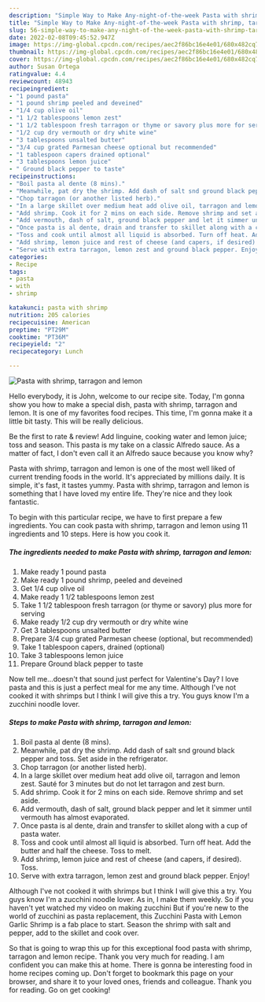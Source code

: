 ```yaml
---
description: "Simple Way to Make Any-night-of-the-week Pasta with shrimp, tarragon and lemon"
title: "Simple Way to Make Any-night-of-the-week Pasta with shrimp, tarragon and lemon"
slug: 56-simple-way-to-make-any-night-of-the-week-pasta-with-shrimp-tarragon-and-lemon
date: 2022-02-08T09:45:52.947Z
image: https://img-global.cpcdn.com/recipes/aec2f86bc16e4e01/680x482cq70/pasta-with-shrimp-tarragon-and-lemon-recipe-main-photo.jpg
thumbnail: https://img-global.cpcdn.com/recipes/aec2f86bc16e4e01/680x482cq70/pasta-with-shrimp-tarragon-and-lemon-recipe-main-photo.jpg
cover: https://img-global.cpcdn.com/recipes/aec2f86bc16e4e01/680x482cq70/pasta-with-shrimp-tarragon-and-lemon-recipe-main-photo.jpg
author: Susan Ortega
ratingvalue: 4.4
reviewcount: 48943
recipeingredient:
- "1 pound pasta"
- "1 pound shrimp peeled and deveined"
- "1/4 cup olive oil"
- "1 1/2 tablespoons lemon zest"
- "1 1/2 tablespoon fresh tarragon or thyme or savory plus more for serving"
- "1/2 cup dry vermouth or dry white wine"
- "3 tablespoons unsalted butter"
- "3/4 cup grated Parmesan cheese optional but recommended"
- "1 tablespoon capers drained optional"
- "3 tablespoons lemon juice"
- " Ground black pepper to taste"
recipeinstructions:
- "Boil pasta al dente (8 mins)."
- "Meanwhile, pat dry the shrimp. Add dash of salt snd ground black pepper and toss. Set aside in the refrigerator."
- "Chop tarragon (or another listed herb)."
- "In a large skillet over medium heat add olive oil, tarragon and lemon zest. Sauté for 3 minutes but do not let tarragon and zest burn."
- "Add shrimp. Cook it for 2 mins on each side. Remove shrimp and set aside."
- "Add vermouth, dash of salt, ground black pepper and let it simmer until vermouth has almost evaporated."
- "Once pasta is al dente, drain and transfer to skillet along with a cup of pasta water."
- "Toss and cook until almost all liquid is absorbed. Turn off heat. Add the butter and half the cheese. Toss to melt."
- "Add shrimp, lemon juice and rest of cheese (and capers, if desired). Toss."
- "Serve with extra tarragon, lemon zest and ground black pepper. Enjoy!"
categories:
- Recipe
tags:
- pasta
- with
- shrimp

katakunci: pasta with shrimp 
nutrition: 205 calories
recipecuisine: American
preptime: "PT29M"
cooktime: "PT36M"
recipeyield: "2"
recipecategory: Lunch

---
```



![Pasta with shrimp, tarragon and lemon](https://img-global.cpcdn.com/recipes/aec2f86bc16e4e01/680x482cq70/pasta-with-shrimp-tarragon-and-lemon-recipe-main-photo.jpg)

Hello everybody, it is John, welcome to our recipe site. Today, I'm gonna show you how to make a special dish, pasta with shrimp, tarragon and lemon. It is one of my favorites food recipes. This time, I'm gonna make it a little bit tasty. This will be really delicious.

Be the first to rate &amp; review! Add linguine, cooking water and lemon juice; toss and season. This pasta is my take on a classic Alfredo sauce. As a matter of fact, I don&#39;t even call it an Alfredo sauce because you know why?

Pasta with shrimp, tarragon and lemon is one of the most well liked of current trending foods in the world. It's appreciated by millions daily. It is simple, it's fast, it tastes yummy. Pasta with shrimp, tarragon and lemon is something that I have loved my entire life. They're nice and they look fantastic.


To begin with this particular recipe, we have to first prepare a few ingredients. You can cook pasta with shrimp, tarragon and lemon using 11 ingredients and 10 steps. Here is how you cook it.

<!--inarticleads1-->

##### The ingredients needed to make Pasta with shrimp, tarragon and lemon:

1. Make ready 1 pound pasta
1. Make ready 1 pound shrimp, peeled and deveined
1. Get 1/4 cup olive oil
1. Make ready 1 1/2 tablespoons lemon zest
1. Take 1 1/2 tablespoon fresh tarragon (or thyme or savory) plus more for serving
1. Make ready 1/2 cup dry vermouth or dry white wine
1. Get 3 tablespoons unsalted butter
1. Prepare 3/4 cup grated Parmesan cheese (optional, but recommended)
1. Take 1 tablespoon capers, drained (optional)
1. Take 3 tablespoons lemon juice
1. Prepare  Ground black pepper to taste


Now tell me…doesn&#39;t that sound just perfect for Valentine&#39;s Day? I love pasta and this is just a perfect meal for me any time. Although I&#39;ve not cooked it with shrimps but I think I will give this a try. You guys know I&#39;m a zucchini noodle lover. 

<!--inarticleads2-->

##### Steps to make Pasta with shrimp, tarragon and lemon:

1. Boil pasta al dente (8 mins).
1. Meanwhile, pat dry the shrimp. Add dash of salt snd ground black pepper and toss. Set aside in the refrigerator.
1. Chop tarragon (or another listed herb).
1. In a large skillet over medium heat add olive oil, tarragon and lemon zest. Sauté for 3 minutes but do not let tarragon and zest burn.
1. Add shrimp. Cook it for 2 mins on each side. Remove shrimp and set aside.
1. Add vermouth, dash of salt, ground black pepper and let it simmer until vermouth has almost evaporated.
1. Once pasta is al dente, drain and transfer to skillet along with a cup of pasta water.
1. Toss and cook until almost all liquid is absorbed. Turn off heat. Add the butter and half the cheese. Toss to melt.
1. Add shrimp, lemon juice and rest of cheese (and capers, if desired). Toss.
1. Serve with extra tarragon, lemon zest and ground black pepper. Enjoy!


Although I&#39;ve not cooked it with shrimps but I think I will give this a try. You guys know I&#39;m a zucchini noodle lover. As in, I make them weekly. So if you haven&#39;t yet watched my video on making zucchini But if you&#39;re new to the world of zucchini as pasta replacement, this Zucchini Pasta with Lemon Garlic Shrimp is a fab place to start. Season the shrimp with salt and pepper, add to the skillet and cook over. 

So that is going to wrap this up for this exceptional food pasta with shrimp, tarragon and lemon recipe. Thank you very much for reading. I am confident you can make this at home. There is gonna be interesting food in home recipes coming up. Don't forget to bookmark this page on your browser, and share it to your loved ones, friends and colleague. Thank you for reading. Go on get cooking!

